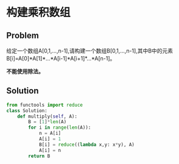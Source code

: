 # 构建乘积数组

## Problem

给定一个数组A\[0,1,...,n-1\],请构建一个数组B\[0,1,...,n-1\],其中B中的元素B\[i\]=A\[0\]\*A\[1\]\*...\*A\[i-1\]\*A\[i+1\]\*...\*A\[n-1\]。

**不能使用除法。**

## Solution

```python
from functools import reduce
class Solution:
    def multiply(self, A):
        B = [1]*len(A)
        for i in range(len(A)):
            n = A[i]
            A[i] = 1
            B[i] = reduce((lambda x,y: x*y), A)
            A[i] = n
        return B
```

